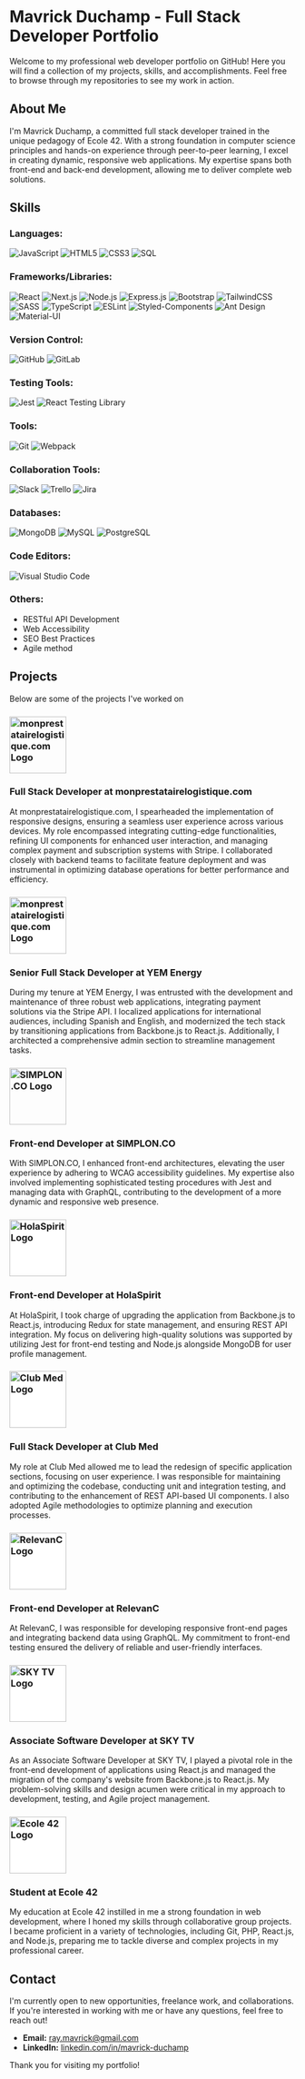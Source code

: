 # Mavrick Duchamp - Full Stack Developer Portfolio

Welcome to my professional web developer portfolio on GitHub! Here you will find a collection of my projects, skills, and accomplishments. Feel free to browse through my repositories to see my work in action.

## About Me

I'm Mavrick Duchamp, a committed full stack developer trained in the unique pedagogy of Ecole 42. With a strong foundation in computer science principles and hands-on experience through peer-to-peer learning, I excel in creating dynamic, responsive web applications. My expertise spans both front-end and back-end development, allowing me to deliver complete web solutions.

## Skills

### Languages:

![JavaScript](https://img.shields.io/badge/-JavaScript-000?&logo=JavaScript)
![HTML5](https://img.shields.io/badge/-HTML5-000?&logo=HTML5)
![CSS3](https://img.shields.io/badge/-CSS3-000?&logo=CSS3)
![SQL](https://img.shields.io/badge/-SQL-000?&logo=MySQL)

### Frameworks/Libraries:

![React](https://img.shields.io/badge/-React-000?&logo=React)
![Next.js](https://img.shields.io/badge/-Nextjs-000?&logo=Next.js)
![Node.js](https://img.shields.io/badge/-Node.js-000?&logo=Node.js)
![Express.js](https://img.shields.io/badge/-Express.js-000?&logo=Express)
![Bootstrap](https://img.shields.io/badge/-Bootstrap-000?&logo=Bootstrap)
![TailwindCSS](https://img.shields.io/badge/-TailwindCSS-000?&logo=Tailwind-CSS)
![SASS](https://img.shields.io/badge/-SASS-000?&logo=SASS)
![TypeScript](https://img.shields.io/badge/-TypeScript-000?&logo=TypeScript)
![ESLint](https://img.shields.io/badge/-ESLint-000?&logo=ESLint)
![Styled-Components](https://img.shields.io/badge/-Styled_Components-000?&logo=styled-components)
![Ant Design](https://img.shields.io/badge/-Ant_Design-000?&logo=ant-design)
![Material-UI](https://img.shields.io/badge/-Material_UI-000?&logo=material-ui)

### Version Control:

![GitHub](https://img.shields.io/badge/-GitHub-000?&logo=GitHub) ![GitLab](https://img.shields.io/badge/-GitLab-000?&logo=GitLab)

### Testing Tools:

![Jest](https://img.shields.io/badge/-Jest-000?&logo=Jest) ![React Testing Library](https://img.shields.io/badge/-React_Testing_Library-000?&logo=react)

### Tools:

![Git](https://img.shields.io/badge/-Git-000?&logo=Git)
![Webpack](https://img.shields.io/badge/-Webpack-000?&logo=Webpack)

### Collaboration Tools:

![Slack](https://img.shields.io/badge/-Slack-000?&logo=Slack)
![Trello](https://img.shields.io/badge/-Trello-000?&logo=Trello)
![Jira](https://img.shields.io/badge/-Jira-000?&logo=Jira)

### Databases:

![MongoDB](https://img.shields.io/badge/-MongoDB-000?&logo=MongoDB)
![MySQL](https://img.shields.io/badge/-MySQL-000?&logo=MySQL)
![PostgreSQL](https://img.shields.io/badge/-PostgreSQL-000?&logo=PostgreSQL)

### Code Editors:

![Visual Studio Code](https://img.shields.io/badge/-Visual_Studio_Code-000?&logo=Visual-Studio-Code)

### Others:

- RESTful API Development
- Web Accessibility
- SEO Best Practices
- Agile method

## Projects

Below are some of the projects I've worked on

### <img src="https://blog.monprestatairelogistique.com/wp-content/uploads/2022/12/Monprestatairelogistque-vert-blanc-1024x236.png" width="100px" alt="monprestatairelogistique.com Logo" style="vertical-align:middle;" />

### Full Stack Developer at monprestatairelogistique.com

At monprestatairelogistique.com, I spearheaded the implementation of responsive designs, ensuring a seamless user experience across various devices. My role encompassed integrating cutting-edge functionalities, refining UI components for enhanced user interaction, and managing complex payment and subscription systems with Stripe. I collaborated closely with backend teams to facilitate feature deployment and was instrumental in optimizing database operations for better performance and efficiency.

### <img src="https://yem-energy.com/wp-content/uploads/2021/08/yem-logo-3.png" width="100px" alt="monprestatairelogistique.com Logo" style="vertical-align:middle;background:white;" />

### Senior Full Stack Developer at YEM Energy

During my tenure at YEM Energy, I was entrusted with the development and maintenance of three robust web applications, integrating payment solutions via the Stripe API. I localized applications for international audiences, including Spanish and English, and modernized the tech stack by transitioning applications from Backbone.js to React.js. Additionally, I architected a comprehensive admin section to streamline management tasks.

### <img src="https://uniondesetudiantsexiles.org/wp-content/uploads/2021/03/logo-simplon_23-1.png" width="100px" alt="SIMPLON.CO Logo" style="vertical-align:middle" />

### Front-end Developer at SIMPLON.CO

With SIMPLON.CO, I enhanced front-end architectures, elevating the user experience by adhering to WCAG accessibility guidelines. My expertise also involved implementing sophisticated testing procedures with Jest and managing data with GraphQL, contributing to the development of a more dynamic and responsive web presence.

### <img src="https://global-uploads.webflow.com/5f2028f7568ba0d0fe5270e0/5f28bde061f5b46e6d03c4c1_logo-holaspirit.png" width="100px" alt="HolaSpirit Logo" style="vertical-align:middle;background:white;" />

### Front-end Developer at HolaSpirit

At HolaSpirit, I took charge of upgrading the application from Backbone.js to React.js, introducing Redux for state management, and ensuring REST API integration. My focus on delivering high-quality solutions was supported by utilizing Jest for front-end testing and Node.js alongside MongoDB for user profile management.

### <img src="https://upload.wikimedia.org/wikipedia/commons/thumb/7/70/Club_Med_logo.svg/1280px-Club_Med_logo.svg.png" width="100px" alt="Club Med Logo" style="vertical-align:middle;background:white;" />

### Full Stack Developer at Club Med

My role at Club Med allowed me to lead the redesign of specific application sections, focusing on user experience. I was responsible for maintaining and optimizing the codebase, conducting unit and integration testing, and contributing to the enhancement of REST API-based UI components. I also adopted Agile methodologies to optimize planning and execution processes.

### <img src="https://25607428.fs1.hubspotusercontent-eu1.net/hubfs/25607428/Logo-Master-relevanC-@4x%20(3).png" width="100px" alt="RelevanC Logo" style="vertical-align:middle;background:white;" />

### Front-end Developer at RelevanC

At RelevanC, I was responsible for developing responsive front-end pages and integrating backend data using GraphQL. My commitment to front-end testing ensured the delivery of reliable and user-friendly interfaces.

### <img src="https://w7.pngwing.com/pngs/17/342/png-transparent-sky-uk-satellite-television-sky-plc-sky-broadband-nike-miscellaneous-television-text.png" width="100px" alt="SKY TV Logo" style="vertical-align:middle;background:white;" />

### Associate Software Developer at SKY TV

As an Associate Software Developer at SKY TV, I played a pivotal role in the front-end development of applications using React.js and managed the migration of the company's website from Backbone.js to React.js. My problem-solving skills and design acumen were critical in my approach to development, testing, and Agile project management.

### <img src="https://brittanybir.files.wordpress.com/2020/01/42_logo_black.png?w=640" width="100px" alt="Ecole 42 Logo" style="vertical-align:middle;background:white;" />

### Student at Ecole 42

My education at Ecole 42 instilled in me a strong foundation in web development, where I honed my skills through collaborative group projects. I became proficient in a variety of technologies, including Git, PHP, React.js, and Node.js, preparing me to tackle diverse and complex projects in my professional career.

## Contact

I'm currently open to new opportunities, freelance work, and collaborations. If you're interested in working with me or have any questions, feel free to reach out!

- **Email:** [ray.mavrick@gmail.com](mailto:ray.mavrick@gmail.com)
- **LinkedIn:** [linkedin.com/in/mavrick-duchamp](https://www.linkedin.com/in/mavrick-duchamp)
<!-- - **Portfolio:** [johndoedev.com](https://www.johndoedev.com) -->

Thank you for visiting my portfolio!
